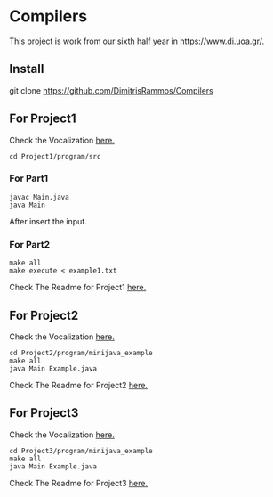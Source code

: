 # Compilers

This project is work from our sixth half year in https://www.di.uoa.gr/.

## Install

git clone https://github.com/DimitrisRammos/Compilers

## For Project1
Check the Vocalization [here.](https://github.com/DimitrisRammos/Compilers/blob/main/Project1/Vocalization.txt)

```
cd Project1/program/src
```

   ### For Part1
   ```
   javac Main.java
   java Main
   ```
   After insert the input.

   ### For Part2

   ```
   make all
   make execute < example1.txt
   ```

Check The Readme for Project1 [here.](https://github.com/DimitrisRammos/Compilers/blob/main/Project1/Readme.txt)

## For Project2
Check the Vocalization [here.](https://github.com/DimitrisRammos/Compilers/blob/main/Project2/Vocalization.txt)

```
cd Project2/program/minijava_example
make all
java Main Example.java
```

Check The Readme for Project2 [here.](https://github.com/DimitrisRammos/Compilers/blob/main/Project2/Readme.txt)

## For Project3
Check the Vocalization [here.](https://github.com/DimitrisRammos/Compilers/blob/main/Project3/Vocalization.txt)

```
cd Project3/program/minijava_example
make all
java Main Example.java
```

Check The Readme for Project3 [here.](https://github.com/DimitrisRammos/Compilers/blob/main/Project3/Readme.txt)
